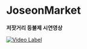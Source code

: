 # JoseonMarket

**저잣거리 등불제 시연영상**<br>

[![Video Label](http://img.youtube.com/vi/6kqzEleTRI8/0.jpg)](https://youtu.be/6kqzEleTRI8)
